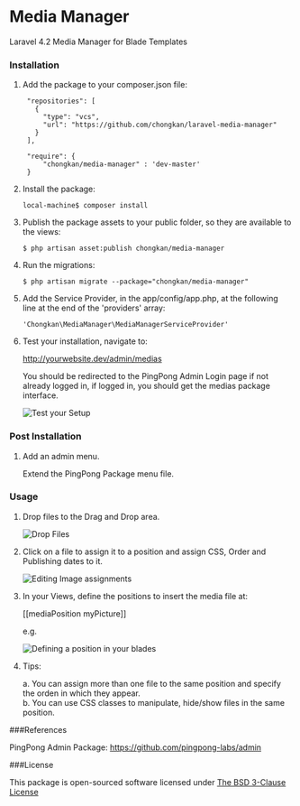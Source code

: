 # Media Manager
Laravel 4.2 Media Manager for Blade Templates

### Installation

1. Add the package to your composer.json file:    

   ```
    "repositories": [
      {
        "type": "vcs",
        "url": "https://github.com/chongkan/laravel-media-manager"
      }
    ],
   ```    

   ```
    "require": {  
        "chongkan/media-manager" : 'dev-master'  
    }  
   ```

2. Install the package:    

    ```
    local-machine$ composer install 
    ``` 

3. Publish the package assets to your public folder, so they are available to the views:  
 
    ```
    $ php artisan asset:publish chongkan/media-manager
    ```  
    
4. Run the migrations:   
  
    ```
    $ php artisan migrate --package="chongkan/media-manager"  
    ```

5. Add the Service Provider, in the app/config/app.php, at the following line at the end of the 'providers' array:  

    ```
    'Chongkan\MediaManager\MediaManagerServiceProvider'
    ```  

6. Test your installation, navigate to:

    http://yourwebsite.dev/admin/medias   
    
    You should be redirected to the PingPong Admin Login page if not already logged in, if logged in, you should get the medias package interface.
    
    ![Test your Setup](http://chongkan.com/shares/permanent/2015-06-05_1139.png)

### Post Installation  

1. Add an admin menu.

    Extend the PingPong Package menu file.   

### Usage    
    
1. Drop files to the Drag and Drop area. 

    ![Drop Files](http://chongkan.com/shares/permanent/2015-06-05_1144.png)  
    
2. Click on a file to assign it to a position and assign CSS, Order and Publishing dates to it. 

    ![Editing Image assignments](http://chongkan.com/shares/permanent/2015-06-05_1145.png)  
    
3. In your Views, define the positions to insert the media file at: 

    [[mediaPosition myPicture]]  
    
    e.g.   
    
    ![Defining a position in your blades](http://chongkan.com/shares/permanent/2015-06-05_1148.png)
     

4. Tips:  

    a. You can assign more than one file to the same position and specify the orden in which they appear.   
    b. You can use CSS classes to manipulate, hide/show files in the same position.   
    
    
###References  

PingPong Admin Package: https://github.com/pingpong-labs/admin  

###License  

This package is open-sourced software licensed under [The BSD 3-Clause License](http://opensource.org/licenses/BSD-3-Clause)
